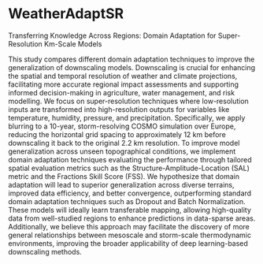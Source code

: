 # WeatherAdaptSR
Transferring Knowledge Across Regions: Domain Adaptation for Super-Resolution Km-Scale Models

This study compares different domain adaptation techniques to improve the generalization of downscaling models. Downscaling is crucial for enhancing the spatial and temporal resolution of weather and climate projections, facilitating more accurate regional impact assessments and supporting informed decision-making in agriculture, water management, and risk modelling. We focus on super-resolution techniques where low-resolution inputs are transformed into high-resolution outputs for variables like temperature, humidity, pressure, and precipitation. Specifically, we apply blurring to a 10-year, storm-resolving COSMO simulation over Europe, reducing the horizontal grid spacing to approximately 12 km before downscaling it back to the original 2.2 km resolution. To improve model generalization across unseen topographical conditions, we implement domain adaptation techniques evaluating the performance through tailored spatial evaluation metrics such as the Structure-Amplitude-Location (SAL) metric and the Fractions Skill Score (FSS). We hypothesize that domain adaptation will lead to superior generalization across diverse terrains, improved data efficiency, and better convergence, outperforming standard domain adaptation techniques such as Dropout and Batch Normalization. These models will ideally learn transferable mapping, allowing high-quality data from well-studied regions to enhance predictions in data-sparse areas. Additionally, we believe this approach may facilitate the discovery of more general relationships between mesoscale and storm-scale thermodynamic environments, improving the broader applicability of deep learning-based downscaling methods. 
